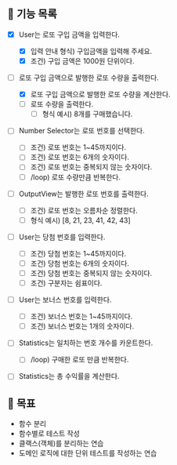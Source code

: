 ## 🚀 기능 목록

- [x] User는 로또 구입 금액을 입력한다.

  - [x] 입력 안내 형식) 구입금액을 입력해 주세요.
  - [x] 조건) 구입 금액은 1000원 단위이다.

- [ ] 로또 구입 금액으로 발행한 로또 수량을 출력한다.

  - [x] 로또 구입 금액으로 발행한 로또 수량을 계산한다.
  - [ ] 로또 수량을 출력한다.
    - [ ] 형식 예시) 8개를 구매했습니다.

- [ ] Number Selector는 로또 번호를 선택한다.

  - [ ] 조건) 로또 번호는 1~45까지이다.
  - [ ] 조건) 로또 번호는 6개의 숫자이다.
  - [ ] 조건) 로또 번호는 중복되지 않는 숫자이다.
  - [ ] /loop) 로또 수량만큼 반복한다.

- [ ] OutputView는 발행한 로또 번호를 출력한다.

  - [ ] 조건) 로또 번호는 오름차순 정렬한다.
  - [ ] 형식 예시) [8, 21, 23, 41, 42, 43]

- [ ] User는 당첨 번호를 입력한다.

  - [ ] 조건) 당첨 번호는 1~45까지이다.
  - [ ] 조건) 당첨 번호는 6개의 숫자이다.
  - [ ] 조건) 당첨 번호는 중복되지 않는 숫자이다.
  - [ ] 조건) 구분자는 쉼표이다.

- [ ] User는 보너스 번호를 입력한다.

  - [ ] 조건) 보너스 번호는 1~45까지이다.
  - [ ] 조건) 보너스 번호는 1개의 숫자이다.

- [ ] Statistics는 일치하는 번호 개수를 카운트한다.

  - [ ] /loop) 구매한 로또 만큼 반복한다.

- [ ] Statistics는 총 수익률을 계산한다.

## 📌 목표

- 함수 분리
- 함수별로 테스트 작성
- 클랙스(객체)를 분리하는 연습
- 도메인 로직에 대한 단위 테스트를 작성하는 연습
